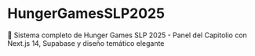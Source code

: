 # HungerGamesSLP2025
🏹 Sistema completo de Hunger Games SLP 2025 - Panel del Capitolio con Next.js 14, Supabase y diseño temático elegante

